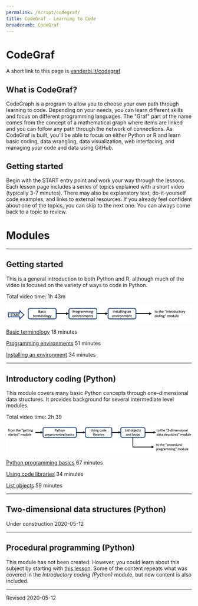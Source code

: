 ```yaml
---
permalink: /script/codegraf/
title: CodeGraf - Learning to Code
breadcrumb: CodeGraf
---
```


# CodeGraf

A short link to this page is [vanderbi.lt/codegraf](http://vanderbi.lt/codegraf)

## What is CodeGraf?

CodeGraph is a program to allow you to choose your own path through learning to code. Depending on your needs, you can learn different skills and focus on different programming languages. The "Graf" part of the name comes from the concept of a mathematical graph where items are linked and you can follow any path through the network of connections. As CodeGraf is built, you'll be able to focus on either Python or R and learn basic coding, data wrangling, data visualization, web interfacing, and managing your code and data using GitHub.

## Getting started

Begin with the START entry point and work your way through the lessons. Each lesson page includes a series of topics explained with a short video (typically 3-7 minutes). There may also be explanatory text, do-it-yourself code examples, and links to external resources. If you already feel confident about one of the topics, you can skip to the next one. You can always come back to a topic to review.

# Modules

----

## Getting started

This is a general introduction to both Python and R, although much of the video is focused on the variety of ways to code in Python. 

Total video time: 1h 43m

![CodeGraf getting started module diagram](getting-started-module-diagram.png)

[Basic terminology](001) 18 minutes

[Programming environments](002) 51 minutes

[Installing an environment](003) 34 minutes

----

## Introductory coding (Python)

This module covers many basic Python concepts through one-dimensional data structures. It provides background for several intermediate level modules. 

Total video time: 2h 39

![Introductory coding module diagram](introductory-coding-module-diagram.png)

[Python programming basics](004) 67 minutes

[Using code libraries](005) 34 minutes

[List objects](006) 59 minutes

----

## Two-dimensional data structures (Python)

Under construction 2020-05-12

----

## Procedural programming (Python)

This module has not been created. However, you could learn about this subject by starting with [this lesson](../python/basics/). Some of the content repeats what was covered in the *Introductory coding (Python)* module, but new content is also included.

----
Revised 2020-05-12
